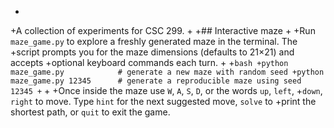 +
+A collection of experiments for CSC 299.
+
+## Interactive maze
+
+Run `maze_game.py` to explore a freshly generated maze in the terminal. The
+script prompts you for the maze dimensions (defaults to 21×21) and accepts
+optional keyboard commands each turn.
+
+```bash
+python maze_game.py            # generate a new maze with random seed
+python maze_game.py 12345      # generate a reproducible maze using seed 12345
+```
+
+Once inside the maze use `W`, `A`, `S`, `D`, or the words `up`, `left`,
+`down`, `right` to move. Type `hint` for the next suggested move, `solve` to
+print the shortest path, or `quit` to exit the game.
 
